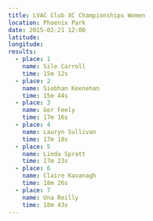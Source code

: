 ```yaml
---
title: LVAC Club XC Championships Women
location: Phoenix Park
date: 2015-02-21 12:00
latitude:
longitude:
results:
  - place: 1
    name: Sile Carroll
    time: 15m 12s
  - place: 2
    name: Siobhan Keenehan
    time: 15m 44s
  - place: 3
    name: Ger Feely
    time: 17m 16s
  - place: 4
    name: Lauryn Sullivan
    time: 17m 18s
  - place: 5
    name: Linda Spratt
    time: 17m 23s
  - place: 6
    name: Claire Kavanagh
    time: 18m 26s
  - place: 7
    name: Una Reilly
    time: 18m 43s
---
```

